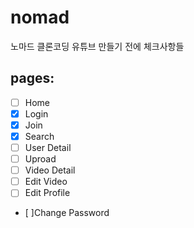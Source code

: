 # nomad

노마드 클론코딩 유튜브 만들기 전에 체크사항들

## pages:
- [ ] Home
- [x] Login
- [x] Join
- [x] Search
- [ ] User Detail
- [ ] Uproad
- [ ] Video Detail
- [ ] Edit Video
- [ ] Edit Profile
- [ ]Change Password